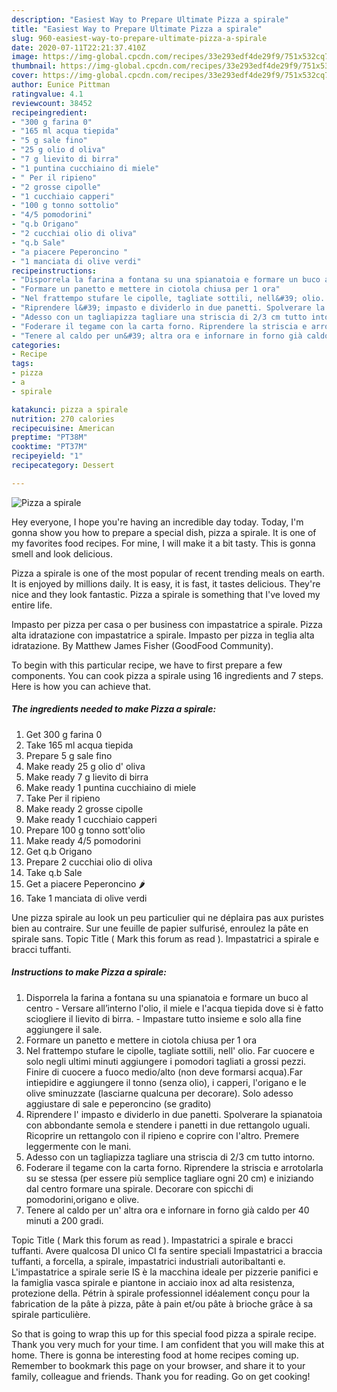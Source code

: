 ```yaml
---
description: "Easiest Way to Prepare Ultimate Pizza a spirale"
title: "Easiest Way to Prepare Ultimate Pizza a spirale"
slug: 960-easiest-way-to-prepare-ultimate-pizza-a-spirale
date: 2020-07-11T22:21:37.410Z
image: https://img-global.cpcdn.com/recipes/33e293edf4de29f9/751x532cq70/pizza-a-spirale-recipe-main-photo.jpg
thumbnail: https://img-global.cpcdn.com/recipes/33e293edf4de29f9/751x532cq70/pizza-a-spirale-recipe-main-photo.jpg
cover: https://img-global.cpcdn.com/recipes/33e293edf4de29f9/751x532cq70/pizza-a-spirale-recipe-main-photo.jpg
author: Eunice Pittman
ratingvalue: 4.1
reviewcount: 38452
recipeingredient:
- "300 g farina 0"
- "165 ml acqua tiepida"
- "5 g sale fino"
- "25 g olio d oliva"
- "7 g lievito di birra"
- "1 puntina cucchiaino di miele"
- " Per il ripieno"
- "2 grosse cipolle"
- "1 cucchiaio capperi"
- "100 g tonno sottolio"
- "4/5 pomodorini"
- "q.b Origano"
- "2 cucchiai olio di oliva"
- "q.b Sale"
- "a piacere Peperoncino "
- "1 manciata di olive verdi"
recipeinstructions:
- "Disporrela la farina a fontana su una spianatoia e formare un buco al centro Versare all’interno l&#39;olio, il miele e l&#39;acqua tiepida dove si è fatto sciogliere il lievito di birra. Impastare tutto insieme e solo alla fine aggiungere il sale."
- "Formare un panetto e mettere in ciotola chiusa per 1 ora"
- "Nel frattempo stufare le cipolle, tagliate sottili, nell&#39; olio. Far cuocere e solo negli ultimi minuti aggiungere i pomodori tagliati a grossi pezzi. Finire di cuocere a fuoco medio/alto (non deve formarsi acqua).Far intiepidire e aggiungere il tonno (senza olio), i capperi, l&#39;origano e le olive sminuzzate (lasciarne qualcuna per decorare). Solo adesso aggiustare di sale e peperoncino (se gradito)"
- "Riprendere l&#39; impasto e dividerlo in due panetti. Spolverare la spianatoia con abbondante semola e stendere i panetti in due rettangolo uguali. Ricoprire un rettangolo con il ripieno e coprire con l&#39;altro. Premere leggermente con le mani."
- "Adesso con un tagliapizza tagliare una striscia di 2/3 cm tutto intorno."
- "Foderare il tegame con la carta forno. Riprendere la striscia e arrotolarla su se stessa (per essere più semplice tagliare ogni 20 cm) e iniziando dal centro formare una spirale. Decorare con spicchi di pomodorini,origano e olive."
- "Tenere al caldo per un&#39; altra ora e infornare in forno già caldo per 40 minuti a 200 gradi."
categories:
- Recipe
tags:
- pizza
- a
- spirale

katakunci: pizza a spirale 
nutrition: 270 calories
recipecuisine: American
preptime: "PT38M"
cooktime: "PT37M"
recipeyield: "1"
recipecategory: Dessert

---
```



![Pizza a spirale](https://img-global.cpcdn.com/recipes/33e293edf4de29f9/751x532cq70/pizza-a-spirale-recipe-main-photo.jpg)

Hey everyone, I hope you're having an incredible day today. Today, I'm gonna show you how to prepare a special dish, pizza a spirale. It is one of my favorites food recipes. For mine, I will make it a bit tasty. This is gonna smell and look delicious.

Pizza a spirale is one of the most popular of recent trending meals on earth. It is enjoyed by millions daily. It is easy, it is fast, it tastes delicious. They're nice and they look fantastic. Pizza a spirale is something that I've loved my entire life.

Impasto per pizza per casa o per business con impastatrice a spirale. Pizza alta idratazione con impastatrice a spirale. Impasto per pizza in teglia alta idratazione. By Matthew James Fisher (GoodFood Community).


To begin with this particular recipe, we have to first prepare a few components. You can cook pizza a spirale using 16 ingredients and 7 steps. Here is how you can achieve that.

<!--inarticleads1-->

##### The ingredients needed to make Pizza a spirale:

1. Get 300 g farina 0
1. Take 165 ml acqua tiepida
1. Prepare 5 g sale fino
1. Make ready 25 g olio d&#39; oliva
1. Make ready 7 g lievito di birra
1. Make ready 1 puntina cucchiaino di miele
1. Take  Per il ripieno
1. Make ready 2 grosse cipolle
1. Make ready 1 cucchiaio capperi
1. Prepare 100 g tonno sott&#39;olio
1. Make ready 4/5 pomodorini
1. Get q.b Origano
1. Prepare 2 cucchiai olio di oliva
1. Take q.b Sale
1. Get a piacere Peperoncino 🌶
1. Take 1 manciata di olive verdi


Une pizza spirale au look un peu particulier qui ne déplaira pas aux puristes bien au contraire. Sur une feuille de papier sulfurisé, enroulez la pâte en spirale sans. Topic Title ( Mark this forum as read ). Impastatrici a spirale e bracci tuffanti. 

<!--inarticleads2-->

##### Instructions to make Pizza a spirale:

1. Disporrela la farina a fontana su una spianatoia e formare un buco al centro - Versare all’interno l&#39;olio, il miele e l&#39;acqua tiepida dove si è fatto sciogliere il lievito di birra. - Impastare tutto insieme e solo alla fine aggiungere il sale.
1. Formare un panetto e mettere in ciotola chiusa per 1 ora
1. Nel frattempo stufare le cipolle, tagliate sottili, nell&#39; olio. Far cuocere e solo negli ultimi minuti aggiungere i pomodori tagliati a grossi pezzi. Finire di cuocere a fuoco medio/alto (non deve formarsi acqua).Far intiepidire e aggiungere il tonno (senza olio), i capperi, l&#39;origano e le olive sminuzzate (lasciarne qualcuna per decorare). Solo adesso aggiustare di sale e peperoncino (se gradito)
1. Riprendere l&#39; impasto e dividerlo in due panetti. Spolverare la spianatoia con abbondante semola e stendere i panetti in due rettangolo uguali. Ricoprire un rettangolo con il ripieno e coprire con l&#39;altro. Premere leggermente con le mani.
1. Adesso con un tagliapizza tagliare una striscia di 2/3 cm tutto intorno.
1. Foderare il tegame con la carta forno. Riprendere la striscia e arrotolarla su se stessa (per essere più semplice tagliare ogni 20 cm) e iniziando dal centro formare una spirale. Decorare con spicchi di pomodorini,origano e olive.
1. Tenere al caldo per un&#39; altra ora e infornare in forno già caldo per 40 minuti a 200 gradi.


Topic Title ( Mark this forum as read ). Impastatrici a spirale e bracci tuffanti. Avere qualcosa DI unico CI fa sentire speciali Impastatrici a braccia tuffanti, a forcella, a spirale, impastatrici industriali autoribaltanti e. L&#39;impastatrice a spirale serie IS è la macchina ideale per pizzerie panifici e la famiglia vasca spirale e piantone in acciaio inox ad alta resistenza, protezione della. Pétrin à spirale professionnel idéalement conçu pour la fabrication de la pâte à pizza, pâte à pain et/ou pâte à brioche grâce à sa spirale particulière. 

So that is going to wrap this up for this special food pizza a spirale recipe. Thank you very much for your time. I am confident that you will make this at home. There is gonna be interesting food at home recipes coming up. Remember to bookmark this page on your browser, and share it to your family, colleague and friends. Thank you for reading. Go on get cooking!
